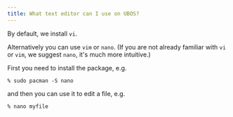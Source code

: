 ```yaml
---
title: What text editor can I use on UBOS?
---
```


By default, we install ``vi``.

Alternatively you can use ``vim`` or ``nano``. (If you are not already
familiar with ``vi`` or ``vim``, we suggest ``nano``, it's much more
intuitive.)

First you need to install the package, e.g.

```
% sudo pacman -S nano
```

and then you can use it to edit a file, e.g.

```
% nano myfile
```
